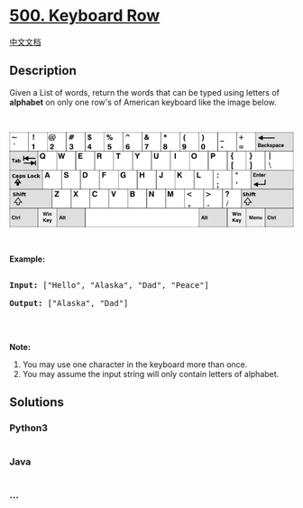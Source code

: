 # [500. Keyboard Row](https://leetcode.com/problems/keyboard-row)

[中文文档](/solution/0500-0599/0500.Keyboard%20Row/README.md)

## Description
<p>Given a List of words, return the words that can be typed using letters of <b>alphabet</b> on only one row&#39;s of American keyboard like the image below.</p>



<p>&nbsp;</p>



![](./images/keyboard.png)

&nbsp;



<p><b>Example:</b></p>



<pre>

<b>Input:</b> [&quot;Hello&quot;, &quot;Alaska&quot;, &quot;Dad&quot;, &quot;Peace&quot;]

<b>Output:</b> [&quot;Alaska&quot;, &quot;Dad&quot;]

</pre>



<p>&nbsp;</p>



<p><b>Note:</b></p>



<ol>
	<li>You may use one character in the keyboard more than once.</li>
	<li>You may assume the input string will only contain letters of alphabet.</li>
</ol>




## Solutions


<!-- tabs:start -->

### **Python3**

```python

```

### **Java**

```java

```

### **...**
```

```

<!-- tabs:end -->